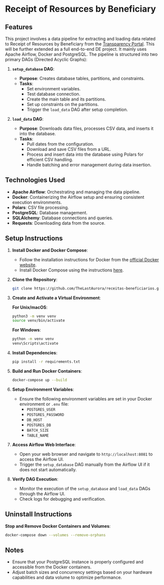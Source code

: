 # **Receipt of Resources by Beneficiary**

## **Features**

This project involves a data pipeline for extracting and loading data related to Receipt of Resources by Beneficiary from the [Transparency Portal](https://portaldatransparencia.gov.br/download-de-dados/despesas-favorecidos). This will be further extended as a full end-to-end DE project. It mainly uses Apache Airflow, Docker and PostgreSQL. The pipeline is structured into two primary DAGs (Directed Acyclic Graphs):

1. **`setup_database` DAG**:
   - **Purpose**: Creates database tables, partitions, and constraints.
   - **Tasks**:
     - Set environment variables.
     - Test database connection.
     - Create the main table and its partitions.
     - Set up constraints on the partitions.
     - Trigger the `load_data` DAG after setup completion.

2. **`load_data` DAG**:
   - **Purpose**: Downloads data files, processes CSV data, and inserts it into the database.
   - **Tasks**:
     - Pull dates from the configuration.
     - Download and save CSV files from a URL.
     - Process and insert data into the database using Polars for efficient CSV handling.
     - Handle batching and error management during data insertion.

## **Technologies Used**

- **Apache Airflow**: Orchestrating and managing the data pipeline.
- **Docker**: Containerizing the Airflow setup and ensuring consistent execution environments.
- **Polars**: CSV file processing.
- **PostgreSQL**: Database management.
- **SQLAlchemy**: Database connections and queries.
- **Requests**: Downloading data from the source.   


## **Setup Instructions**

1. **Install Docker and Docker Compose**:
   - Follow the installation instructions for Docker from the [official Docker website](https://docs.docker.com/get-docker/).
   - Install Docker Compose using the instructions [here](https://docs.docker.com/compose/install/).

2. **Clone the Repository**:

   ```sh
   git clone https://github.com/TheLastAurora/receitas-beneficiarios.git
   ```

3. **Create and Activate a Virtual Environment**:

   **For Unix/macOS**:
   
     ```sh
     python3 -m venv venv
     source venv/bin/activate
     ```
   **For Windows**:

     ```sh
     python -m venv venv
     venv\Scripts\activate
     ```

4. **Install Dependencies**:

   ```sh
   pip install -r requirements.txt
   ```

5. **Build and Run Docker Containers**:

   ```sh
   docker-compose up --build
   ```

6. **Setup Environment Variables**:

   - Ensure the following environment variables are set in your Docker environment or `.env` file:
     - `POSTGRES_USER`
     - `POSTGRES_PASSWORD`
     - `DB_HOST`
     - `POSTGRES_DB`
     - `BATCH_SIZE`
     - `TABLE_NAME`

7. **Access Airflow Web Interface**:
   - Open your web browser and navigate to `http://localhost:8081` to access the Airflow UI.
   - Trigger the `setup_database` DAG manually from the Airflow UI if it does not start automatically.

8. **Verify DAG Execution**:
   - Monitor the execution of the `setup_database` and `load_data` DAGs through the Airflow UI.
   - Check logs for debugging and verification.

## **Uninstall Instructions**

**Stop and Remove Docker Containers and Volumes**:

   ```sh
   docker-compose down --volumes --remove-orphans
   ```

## **Notes**

- Ensure that your PostgreSQL instance is properly configured and accessible from the Docker containers.
- Adjust batch sizes and concurrency settings based on your hardware capabilities and data volume to optimize performance.
